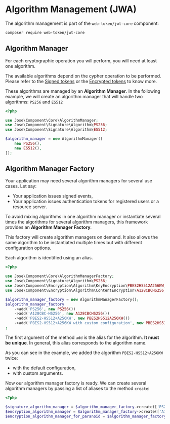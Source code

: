 # Algorithm Management \(JWA\)

The algorithm management is part of the `web-token/jwt-core` component:

```bash
composer require web-token/jwt-core
```

## Algorithm Manager

For each cryptographic operation you will perform, you will need at least one algorithm.

The available algorithms depend on the cypher operation to be performed. Please refer to the [Signed tokens](signed-tokens-jws/) or the [Encrypted tokens](encrypted-tokens-jwe/) to know more.

These algorithms are managed by an **Algorithm Manager**. In the following example, we will create an algorithm manager that will handle two algorithms: `PS256` and `ES512`

```php
<?php

use Jose\Component\Core\AlgorithmManager;
use Jose\Component\Signature\Algorithm\PS256;
use Jose\Component\Signature\Algorithm\ES512;

$algorithm_manager = new AlgorithmManager([
    new PS256(),
    new ES512(),
]);
```

## Algorithm Manager Factory

Your application may need several algorithm managers for several use cases. Let say:

* Your application issues signed events,
* Your application issues authentication tokens for registered users or a resource server.

To avoid mixing algorithms in one algorithm manager or instantiate several times the algorithms for several algorithm managers, this framework provides an **Algorithm Manager Factory**.

This factory will create algorithm managers on demand. It also allows the same algorithm to be instantiated multiple times but with different configuration options.

Each algorithm is identified using an alias.

```php
<?php

use Jose\Component\Core\AlgorithmManagerFactory;
use Jose\Component\Signature\Algorithm\PS256;
use Jose\Component\Encryption\Algorithm\KeyEncryption\PBES2HS512A256KW;
use Jose\Component\Encryption\Algorithm\ContentEncryption\A128CBCHS256;

$algorithm_manager_factory = new AlgorithmManagerFactory();
$algorithm_manager_factory
    ->add('PS256', new PS256())
    ->add('A128CBC-HS256', new A128CBCHS256())
    ->add('PBES2-HS512+A256KW', new PBES2HS512A256KW())
    ->add('PBES2-HS512+A256KW with custom configuration', new PBES2HS512A256KW(128, 8192))
;
```

The first argument of the method `add` is the alias for the algorithm. **It must be unique**. In general, this alias corresponds to the algorithm name.

As you can see in the example, we added the algorithm `PBES2-HS512+A256KW` twice:

* with the default configuration,
*  with custom arguments.

Now our algorithm manager factory is ready. We can create several algorithm managers by passing a list of aliases to the method `create`:

```php
<?php

$signature_algorithm_manager = $algorithm_manager_factory->create(['PS256']);
$encryption_algorithm_manager = $algorithm_manager_factory->create(['A128CBC-HS256', 'PBES2-HS512+A256KW']);
$encryption_algorithm_manager_for_paranoid = $algorithm_manager_factory->create(['A128CBC-HS256', 'PBES2-HS512+A256KW with custom configuration']);
```

